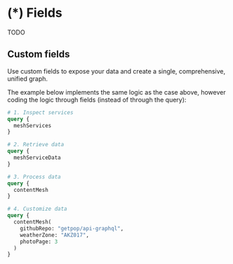 # (*) Fields

TODO

## Custom fields

Use custom fields to expose your data and create a single, comprehensive, unified graph.

The example below implements the same logic as the case above, however coding the logic through fields (instead of through the query):

```graphql
# 1. Inspect services
query {
  meshServices
}

# 2. Retrieve data
query {
  meshServiceData
}

# 3. Process data
query {
  contentMesh
}

# 4. Customize data
query {
  contentMesh(
    githubRepo: "getpop/api-graphql",
    weatherZone: "AKZ017",
    photoPage: 3
  )
}
```

<!-- [View results: <a href="https://newapi.getpop.org/graphiql/?query=query%20%7B%0A%20%20meshServices%0A%7D">query #1</a>, <a href="https://newapi.getpop.org/graphiql/?query=query%20%7B%0A%20%20meshServiceData%0A%7D">query #2</a>, <a href="https://newapi.getpop.org/graphiql/?query=query%20%7B%0A%20%20contentMesh%0A%7D">query #3</a>, <a href="https://newapi.getpop.org/graphiql/?query=query%20%7B%0A%20%20contentMesh(%0A%20%20%20%20githubRepo%3A%20%22getpop%2Fapi-graphql%22%2C%0A%20%20%20%20weatherZone%3A%20%22AKZ017%22%2C%0A%20%20%20%20photoPage%3A%203%0A%20%20)%0A%7D">query #4</a>] -->

<!-- ::: details View PQL queries

```less
// 1. Inspect services
/?query=
  meshServices

// 2. Retrieve data
/?query=
  meshServiceData

// 3. Process data
/?query=
  contentMesh

// 4. Customize data
/?query=
  contentMesh(
    githubRepo: "getpop/api-graphql",
    weatherZone: AKZ017,
    photoPage: 3
  )@contentMesh
```

[View results: <a href="https://newapi.getpop.org/api/graphql/?query=meshServices">query #1</a>, <a href="https://newapi.getpop.org/api/graphql/?query=meshServiceData">query #2</a>, <a href="https://newapi.getpop.org/api/graphql/?query=contentMesh">query #3</a>, <a href="https://newapi.getpop.org/api/graphql/?query=contentMesh(githubRepo:%22getpop/api-graphql%22,weatherZone:AKZ017,photoPage:3)@contentMesh">query #4</a>]

::: -->
